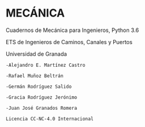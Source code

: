 # MECÁNICA
Cuadernos de Mecánica para Ingenieros, Python 3.6

ETS de Ingenieros de Caminos, Canales y Puertos

Universidad de Granada


	-Alejandro E. Martínez Castro 
	
	-Rafael Muñoz Beltrán
	
	-Germán Rodríguez Salido
	
	-Gracia Rodríguez Jerónimo
	
	-Juan José Granados Romera
	
	Licencia CC-NC-4.0 Internacional

